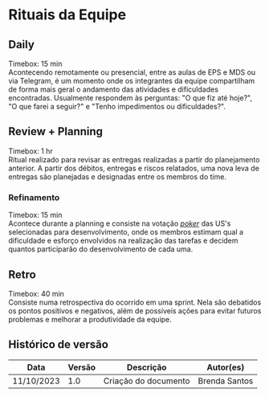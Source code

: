 # Rituais da Equipe

## Daily     
Timebox: 15 min     
Acontecendo remotamente ou presencial, entre as aulas de EPS e MDS ou via Telegram, é um momento onde os integrantes da equipe compartilham de forma mais geral o andamento das atividades e dificuldades encontradas. Usualmente respondem às perguntas: "O que fiz até hoje?", "O que farei a seguir?" e "Tenho impedimentos ou dificuldades?". 

## Review + Planning    
Timebox: 1 hr    
Ritual realizado para revisar as entregas realizadas a partir do planejamento anterior. A partir dos débitos, entregas e riscos relatados, uma nova leva de entregas são planejadas e designadas entre os membros do time.

### Refinamento    
Timebox: 15 min      
Acontece durante a planning e consiste na votação [*poker*](https://planningpokeronline.com/) das US's selecionadas para desenvolvimento, onde os membros estimam qual a dificuldade e esforço envolvidos na realização das tarefas e decidem quantos participarão do desenvolvimento de cada uma.

## Retro     
Timebox: 40 min      
Consiste numa retrospectiva do ocorrido em uma sprint. Nela são debatidos os pontos positivos e negativos, além de possíveis ações para evitar futuros problemas e melhorar a produtividade da equipe.

## Histórico de versão     

| Data | Versão | Descrição | Autor(es) |
| ---- | ------ | --------- | --------- |
| 11/10/2023 | 1.0 | Criação do documento | Brenda Santos |